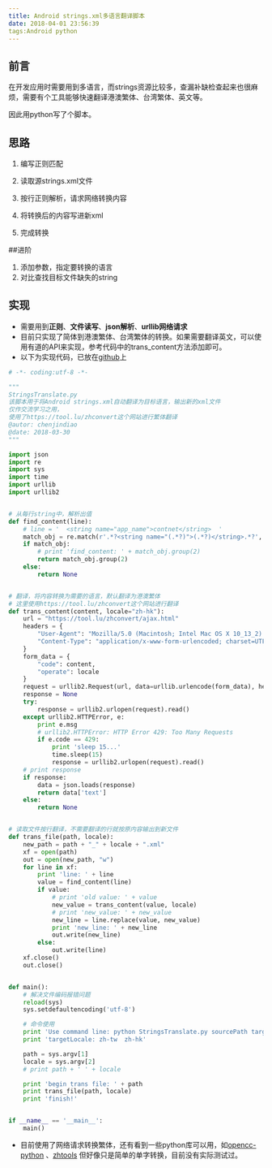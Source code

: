 ```yaml
---
title: Android strings.xml多语言翻译脚本
date: 2018-04-01 23:56:39
tags:Android python
---
```


## 前言

在开发应用时需要用到多语言，而strings资源比较多，查漏补缺检查起来也很麻烦，需要有个工具能够快速翻译港澳繁体、台湾繁体、英文等。

因此用python写了个脚本。

## 思路

1. 编写正则匹配

2. 读取源strings.xml文件

3. 按行正则解析，请求网络转换内容

4. 将转换后的内容写进新xml

5. 完成转换

##进阶

1. 添加参数，指定要转换的语言
2. 对比查找目标文件缺失的string

## 实现

- 需要用到**正则**、**文件读写**、**json解析**、**urllib网络请求** 
- 目前只实现了简体到港澳繁体、台湾繁体的转换。如果需要翻译英文，可以使用有道的API来实现，参考代码中的trans_content方法添加即可。
- 以下为实现代码，已放在[github](https://github.com/chenjindiao/PythonTools)上

~~~python
# -*- coding:utf-8 -*-

"""
StringsTranslate.py
该脚本用于将Android strings.xml自动翻译为目标语言，输出新的xml文件
仅作交流学习之用，
使用了https://tool.lu/zhconvert这个网站进行繁体翻译
@autor: chenjindiao
@date: 2018-03-30
"""

import json
import re
import sys
import time
import urllib
import urllib2


# 从每行string中，解析出值
def find_content(line):
    # line = '  <string name="app_name">contnet</string>  '
    match_obj = re.match(r'.*?<string name="(.*?)">(.*?)</string>.*?', line, )
    if match_obj:
        # print 'find_content: ' + match_obj.group(2)
        return match_obj.group(2)
    else:
        return None


# 翻译，将内容转换为需要的语言，默认翻译为港澳繁体
# 这里使用https://tool.lu/zhconvert这个网站进行翻译
def trans_content(content, locale="zh-hk"):
    url = "https://tool.lu/zhconvert/ajax.html"
    headers = {
        "User-Agent": "Mozilla/5.0 (Macintosh; Intel Mac OS X 10_13_2) AppleWebKit/537.36",
        "Content-Type": "application/x-www-form-urlencoded; charset=UTF-8"
    }
    form_data = {
        "code": content,
        "operate": locale
    }
    request = urllib2.Request(url, data=urllib.urlencode(form_data), headers=headers)
    response = None
    try:
        response = urllib2.urlopen(request).read()
    except urllib2.HTTPError, e:
        print e.msg
        # urllib2.HTTPError: HTTP Error 429: Too Many Requests
        if e.code == 429:
            print 'sleep 15...'
            time.sleep(15)
            response = urllib2.urlopen(request).read()
    # print response
    if response:
        data = json.loads(response)
        return data['text']
    else:
        return None


# 读取文件按行翻译，不需要翻译的行就按原内容输出到新文件
def trans_file(path, locale):
    new_path = path + "_" + locale + ".xml"
    xf = open(path)
    out = open(new_path, "w")
    for line in xf:
        print 'line: ' + line
        value = find_content(line)
        if value:
            # print 'old value: ' + value
            new_value = trans_content(value, locale)
            # print 'new_value: ' + new_value
            new_line = line.replace(value, new_value)
            print 'new_line: ' + new_line
            out.write(new_line)
        else:
            out.write(line)
    xf.close()
    out.close()


def main():
    # 解决文件编码报错问题
    reload(sys)
    sys.setdefaultencoding('utf-8')

    # 命令使用
    print 'Use command line: python StringsTranslate.py sourcePath targetLocale'
    print 'targetLocale: zh-tw  zh-hk'

    path = sys.argv[1]
    locale = sys.argv[2]
    # print path + ' ' + locale

    print 'begin trans file: ' + path
    print trans_file(path, locale)
    print 'finish!'


if __name__ == '__main__':
    main()

~~~

- 目前使用了网络请求转换繁体，还有看到一些python库可以用，如[opencc-python](https://pypi.python.org/pypi/opencc-python/) 、[zhtools](https://github.com/skydark/nstools/tree/master/zhtools) 但好像只是简单的单字转换，目前没有实际测试过。
